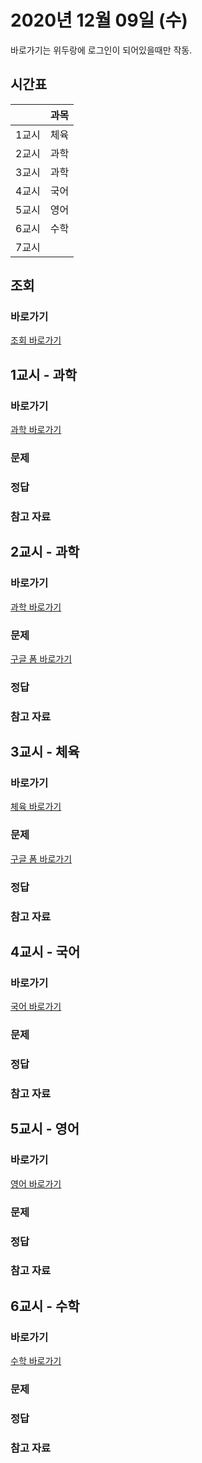 # 2020년 12월 09일 (수)

바로가기는 위두랑에 로그인이 되어있을때만 작동.

## 시간표
|    |과목|
|----|----|
|1교시|체육|
|2교시|과학|
|3교시|과학|
|4교시|국어|
|5교시|영어|
|6교시|수학|
|7교시|   |

## 조회
### 바로가기
[조회 바로가기](https://rang.edunet.net/class/G000364114/classNotifyView.do?pageNo=1&notifySequence=303066)

## 1교시 - 과학
### 바로가기
[과학 바로가기](https://rang.edunet.net/class/G000363883/hmwkppList.do?hmwkSeq=722619&hmwkTypeCd=ALL)
### 문제
### 정답
### 참고 자료

## 2교시 - 과학
### 바로가기
[과학 바로가기](https://rang.edunet.net/class/G000325054/hmwkppList.do?hmwkSeq=728481&hmwkTypeCd=ALL)
### 문제
[구글 폼 바로가기](https://forms.gle/tFw951Y9mTNd7nBMA)
### 정답
### 참고 자료

## 3교시 - 체육
### 바로가기
[체육 바로가기](https://rang.edunet.net/class/G000325054/hmwkppList.do?hmwkSeq=728481&hmwkTypeCd=ALL)
### 문제
[구글 폼 바로가기](https://forms.gle/Kq6NWLbERh9eYBn37)
### 정답
### 참고 자료

## 4교시 - 국어
### 바로가기
[국어 바로가기](https://rang.edunet.net/class/G000323851/hmwkppList.do?hmwkSeq=728496&hmwkTypeCd=ALL)
### 문제
### 정답
### 참고 자료

## 5교시 - 영어
### 바로가기
[영어 바로가기](https://rang.edunet.net/class/G000325221/hmwkppList.do?hmwkSeq=722257&hmwkTypeCd=ALL)
### 문제
### 정답
### 참고 자료

## 6교시 - 수학
### 바로가기
[수학 바로가기](https://rang.edunet.net/class/G000325357/hmwkppList.do?hmwkSeq=725294&hmwkTypeCd=ALL)
### 문제
### 정답
### 참고 자료
